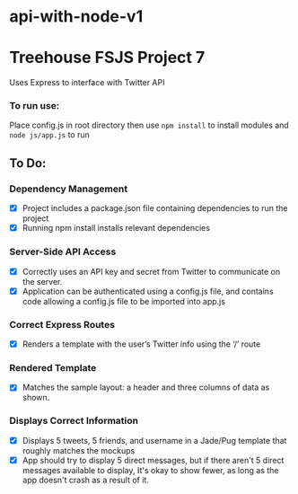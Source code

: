 # api-with-node-v1
# Treehouse FSJS Project 7
Uses Express to interface with Twitter API

### To run use:
Place config.js in root directory then use `npm install` to install modules and `node js/app.js` to run


## To Do:
### Dependency Management
- [x] Project includes a package.json file containing dependencies to run the project
- [x] Running npm install installs relevant dependencies

### Server-Side API Access
- [x] Correctly uses an API key and secret from Twitter to communicate on the server.
- [x] Application can be authenticated using a config.js file, and contains code allowing a config.js file to be imported into app.js

### Correct Express Routes
- [x] Renders a template with the user’s Twitter info using the ‘/’ route

### Rendered Template
- [x] Matches the sample layout: a header and three columns of data as shown.

### Displays Correct Information
- [x] Displays 5 tweets, 5 friends, and username in a Jade/Pug template that roughly matches the mockups
- [x] App should try to display 5 direct messages, but if there aren't 5 direct messages available to display, It's okay to show fewer, as long as the app doesn't crash as a result of it.
